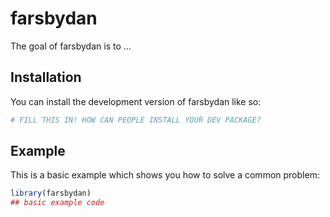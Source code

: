 
# farsbydan

<!-- badges: start -->
<!-- badges: end -->

The goal of farsbydan is to ...

## Installation

You can install the development version of farsbydan like so:

``` r
# FILL THIS IN! HOW CAN PEOPLE INSTALL YOUR DEV PACKAGE?
```

## Example

This is a basic example which shows you how to solve a common problem:

``` r
library(farsbydan)
## basic example code
```


